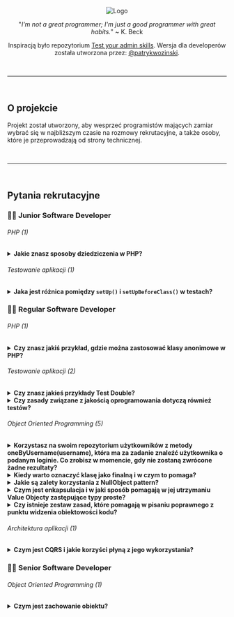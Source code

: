 <p align="center">
  <img src="https://kinsta.com/wp-content/uploads/2017/03/wordpress-developer.png" alt="Logo"/>
</p>

<p align="center">
  "<i>I'm not a great programmer; I'm just a good programmer with great habits.</i>" ~ K. Beck
</p>

<p align="center">
Inspiracją było repozytorium <a href="https://github.com/trimstray/test-your-sysadmin-skills">Test your admin skills</a>. Wersja dla developerów została utworzona przez: <a href="https://github.com/patrykwozinski">@patrykwozinski</a>.
</p>

<br>

***

<br>

## O projekcie
Projekt został utworzony, aby wesprzeć programistów mających zamiar wybrać się w najbliższym czasie na rozmowy rekrutacyjne, a także osoby, które je przeprowadzają od strony technicznej.

<br>

***

<br>

## Pytania rekrutacyjne


### 👨‍🎓 Junior Software Developer

###### PHP (1)
<details>
<summary><b>Jakie znasz sposoby dziedziczenia w PHP?</b></summary><br>

W PHP istnieje możliwość dziedziczenia poprzez słowo kluczowe `extends` z jednej klasy, oraz dziedziczenia z wielu miejsc poprzez `Trait`.
  
</details>

###### Testowanie aplikacji (1)
<details>
  <summary><b>Jaka jest różnica pomiędzy <code>setUp()</code> i <code>setUpBeforeClass()</code> w testach?</b></summary><br>
  
  - `setUp()` jest to metoda odpalana przed każdym kolejnym testem, po nim zaś wywoływane jest `tearDown()`
  - `setUpBeforeClass()` to metoda, która wywoływana jest przed wszystkimi testami z danej klasy testowej i po przejściu wszystkich testów uruchamiane jest `tearDownAfterClass()`
</details>


### 👨‍💻 Regular Software Developer

###### PHP (1)

<details>
  <summary><b>Czy znasz jakiś przykład, gdzie można zastosować klasy anonimowe w PHP?</b></summary><br>
  
  Świetnym miejscem do klas anonimowych są Stuby i inne test double gdzie nie interesuje nas to, jaki obiekt jest zwracany, a potrzebujemy bardzo łatwą jego implementację. Przykładowo `StubRepository` implementujący interfejs konkretnego repozytorium zależnie od tego, co przesyła nam w argumencie test, może budować odpowiednią klasę anonimową i ją zwracać.
</details>

###### Testowanie aplikacji (2)

<details>
  <summary><b>Czy znasz jakieś przykłady Test Double?</b></summary><br>

  Dummy, Fake, Stub, Spy, Mock. Służą do zaślepiania implementacji.
</details>

<details>
  <summary><b>Czy zasady związane z jakością oprogramowania dotyczą również testów?</b></summary><br>
  
  Tak, jakość testów jest równie ważna jak jakość aplikacji. Także warto włożyć wiele starań w ich odpowiednie przygotowanie, gdyż testy słabej jakości są drogie w utrzymaniu i powodują wiele problemów.
  </details>

###### Object Oriented Programming (5)

<details>
  <summary><b>Korzystasz na swoim repozytorium użytkowników z metody oneByUsername(username), która ma za zadanie znaleźć użytkownika o podanym loginie. Co zrobisz w momencie, gdy nie zostaną zwrócone żadne rezultaty?</b></summary><br>
  
Najlepszą opcją jest rzucenie wyjątki, gdyż tak naprawdę nie spełniono założenia poszukiwania usera. W niższych klasach należy to odpowiednio obsłużyć. Inną opcją jest zwrócenie `null`. Odpowiedzi takie jak: pusta klasa user, pusta lista, pusty array, `false` - to błąd.
</details>
  
 <details>
  <summary><b>Kiedy warto oznaczyć klasę jako finalną i w czym to pomaga?</b></summary><br>
  
  W momencie, gdy klasa jest już konkretną - dziedziczy po abstract lub implementuje interfejs. Blokuje to zbędne poziomy dziedziczenia i wymusza kompozycję.
</details> 

<details>
  <summary><b>Jakie są zalety korzystania z NullObject pattern?</b></summary><br>
  
  Jest to świetne rozwiązanie problemu walki z wszędobylskimi nullami, odpalania metod na nullach i budowy wielu zbędnych ifów.
</details>

<details>
  <summary><b>Czym jest enkapsulacja i w jaki sposób pomagają w jej utrzymaniu Value Objecty zastępujące typy proste?</b></summary><br>
  
  Ukrywają one implementacje konkretnych zachowań używających natywnych funkcji języka, nadają wyższy poziom abstrakcji.
</details>  

<details>
  <summary><b>Czy istnieje zestaw zasad, które pomagają w pisaniu poprawnego z punktu widzenia obiektowości kodu?</b></summary><br>
  
 Jednym z zestawów zasad związanych z obiektowością jest **GRASP** - General Responsibility Assignment Software Principles, który składa się z dziewięciu reguł traktujących o tym w jaki sposób projektować kod i odpowiedzieć sobie na pytania: gdzie umieścić jakąś odpowiedzialność, do kogo przypisać odpowiedzialność, jak kierować zależności i wiele innych.
</details>

###### Architektura aplikacji (1)

<details>
  <summary><b>Czym jest CQRS i jakie korzyści płyną z jego wykorzystania?</b></summary><br>
  
  **Command-Query Responsibility Segregation** to podział modelu na model odczytu oraz model zapisu. Wykorzystując CQRS tworzymy komendy (`Commands`) oraz zapytania (`Queries`). Komenda nigdy nie zwraca wartości, a zapytanie nigdy nie modyfikuje danych.
</details>


### 👨‍🏫 Senior Software Developer

###### Object Oriented Programming (1)

<details>
  <summary><b>Czym jest zachowanie obiektu?</b></summary><br>
  
  Zachowaniem obiektu nie jest setowanie wartości, ale jest nim przykładowo `document->reassign(owner)` <- czyli coś, co mogłoby stać się z żywym obiektem.
</details>
